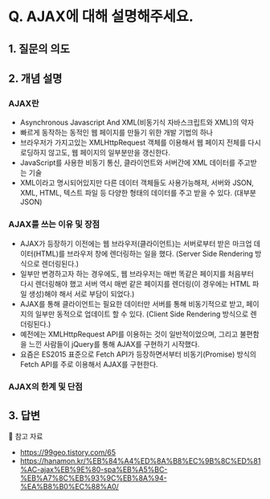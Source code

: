 # Q. AJAX에 대해 설명해주세요.

## 1. 질문의 의도


## 2. 개념 설명

### AJAX란 
- Asynchronous Javascript And XML(비동기식 자바스크립트와 XML)의 약자
- 빠르게 동작하는 동적인 웹 페이지를 만들기 위한 개발 기법의 하나
- 브라우저가 가지고있는 XMLHttpRequest 객체를 이용해서 웹 페이지 전체를 다시 로딩하지 않고도, 웹 페이지의 일부분만을 갱신한다.
- JavaScript를 사용한 비동기 통신, 클라이언트와 서버간에 XML 데이터를 주고받는 기술
- XML이라고 명시되어있지만 다른 데이터 객체들도 사용가능해져, 서버와 JSON, XML, HTML, 텍스트 파일 등 다양한 형태의 데이터를 주고 받을 수 있다. (대부분 JSON)

### AJAX를 쓰는 이유 및 장점
- AJAX가 등장하기 이전에는 웹 브라우저(클라이언트)는 서버로부터 받은 마크업 데이터(HTML)를 브라우저 창에 렌더링하는 일을 했다. (Server Side Rendering 방식으로 렌더링된다.)
- 일부만 변경하고자 하는 경우에도, 웹 브라우저는 매번 똑같은 페이지를 처음부터 다시 렌더링해야 했고 서버 역시 매번 같은 페이지를 렌더링(이 경우에는 HTML 파일 생성)해야 해서 서로 부담이 되었다.)
- AJAX를 통해 클라이언트는 필요한 데이터만 서버를 통해 비동기적으로 받고, 페이지의 일부만 동적으로 업데이트 할 수 있다. (Client Side Rendering 방식으로 렌더링된다.)
- 예전에는 XMLHttpRequest API를 이용하는 것이 일반적이었으며, 그리고 불편함을 느낀 사람들이 jQuery를 통해 AJAX를 구현하기 시작했다.
- 요즘은 ES2015 표준으로 Fetch API가 등장하면서부터 비동기(Promise) 방식의 Fetch API를 주로 이용해서 AJAX를 구현한다.

### AJAX의 한계 및 단점

## 3. 답변

🔗 참고 자료
- https://99geo.tistory.com/65
- https://hanamon.kr/%EB%84%A4%ED%8A%B8%EC%9B%8C%ED%81%AC-ajax%EB%9E%80-spa%EB%A5%BC-%EB%A7%8C%EB%93%9C%EB%8A%94-%EA%B8%B0%EC%88%A0/
